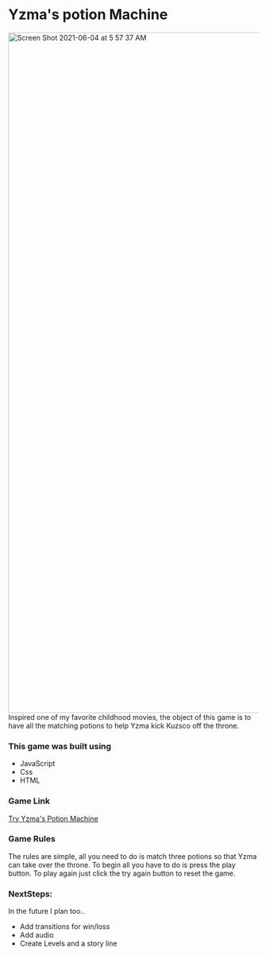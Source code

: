 # Yzma's potion Machine

<img width="1369" alt="Screen Shot 2021-06-04 at 5 57 37 AM" src="https://user-images.githubusercontent.com/84984478/120791748-32ea0e00-c4fa-11eb-83b3-28a957bf818e.png">

<article>Inspired one of my favorite childhood movies, the object of this game is to have all the matching potions to help Yzma kick Kuzsco off the throne. </article>

<h3>This game was built using</h3> 
<ul>
<li>JavaScript</li>
<li>Css</li>
<li>HTML</li>
</ul>

<h3>Game Link</h3>
<a href="https://shannonshensley96.github.io/YzmaPotionMachine/">Try Yzma's Potion Machine</a>

<h3>Game Rules</h3>
<p>The rules are simple, all you need to do is match three potions so that Yzma can take over the throne.
To begin all you have to do is press the play button. To play again just click the try again button to reset the game.</p>

<h3>NextSteps:</h3>
<p>In the future I plan too..</p>
 <ul>
 <li>Add transitions for win/loss</li>
 <li>Add audio</li>
 <li>Create Levels and a story line</li>
 </ul>

